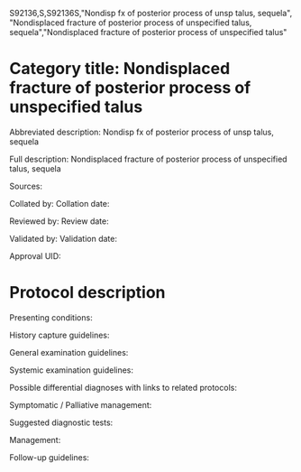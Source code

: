 S92136,S,S92136S,"Nondisp fx of posterior process of unsp talus, sequela", "Nondisplaced fracture of posterior process of unspecified talus, sequela","Nondisplaced fracture of posterior process of unspecified talus"
# Category title: Nondisplaced fracture of posterior process of unspecified talus

Abbreviated description: Nondisp fx of posterior process of unsp talus, sequela

Full description: Nondisplaced fracture of posterior process of unspecified talus, sequela

Sources:

Collated by:
Collation date:

Reviewed by:
Review date:

Validated by:
Validation date:

Approval UID:

# Protocol description

Presenting conditions:

History capture guidelines:

General examination guidelines:

Systemic examination guidelines:

Possible differential diagnoses with links to related protocols:

Symptomatic / Palliative management:

Suggested diagnostic tests:

Management:

Follow-up guidelines:
